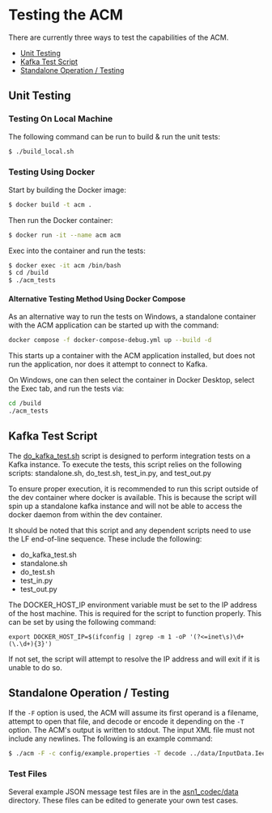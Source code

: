 # Testing the ACM

There are currently three ways to test the capabilities of the ACM.
- [Unit Testing](#unit-testing)
- [Kafka Test Script](#kafka-test-script)
- [Standalone Operation / Testing](#standalone-testing)

## Unit Testing
### Testing On Local Machine
The following command can be run to build & run the unit tests:

```bash
$ ./build_local.sh
```


### Testing Using Docker
Start by building the Docker image:

```bash
$ docker build -t acm .
```

Then run the Docker container:

```bash
$ docker run -it --name acm acm
```

Exec into the container and run the tests:

```bash
$ docker exec -it acm /bin/bash
$ cd /build
$ ./acm_tests
```

#### Alternative Testing Method Using Docker Compose

As an alternative way to run the tests on Windows, a standalone container with the ACM application can be started up with the command:

```bash
docker compose -f docker-compose-debug.yml up --build -d
```

This starts up a container with the ACM application installed, but does not run the application, nor does it attempt to connect to Kafka.

On Windows, one can then select the container in Docker Desktop, select the Exec tab, and run the tests via:

```bash
cd /build
./acm_tests
```

## Kafka Test Script
The [do_kafka_test.sh](../do_kafka_test.sh) script is designed to perform integration tests on a Kafka instance. To execute the tests, this script relies on the following scripts: standalone.sh, do_test.sh, test_in.py, and test_out.py

To ensure proper execution, it is recommended to run this script outside of the dev container where docker is available. This is because the script will spin up a standalone kafka instance and will not be able to access the docker daemon from within the dev container.

It should be noted that this script and any dependent scripts need to use the LF end-of-line sequence. These include the following:
- do_kafka_test.sh
- standalone.sh
- do_test.sh
- test_in.py
- test_out.py

The DOCKER_HOST_IP environment variable must be set to the IP address of the host machine. This is required for the script to function properly. This can be set by using the following command:

```
export DOCKER_HOST_IP=$(ifconfig | zgrep -m 1 -oP '(?<=inet\s)\d+(\.\d+){3}')
```

If not set, the script will attempt to resolve the IP address and will exit if it is unable to do so.

## Standalone Operation / Testing

If the `-F` option is used, the ACM will assume its first operand is a filename, attempt to open that file, and decode or
encode it depending on the `-T` option. The ACM's output is written to stdout. The input XML file must not include any
newlines. The following is an example command:

```bash
$ ./acm -F -c config/example.properties -T decode ../data/InputData.Ieee1609Dot2Data.packed.xml
```

### Test Files

Several example JSON message test files are in the [asn1_codec/data](../data) directory.  These files can be edited to generate
your own test cases.